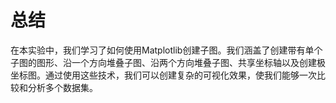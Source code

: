 # 总结

在本实验中，我们学习了如何使用Matplotlib创建子图。我们涵盖了创建带有单个子图的图形、沿一个方向堆叠子图、沿两个方向堆叠子图、共享坐标轴以及创建极坐标图。通过使用这些技术，我们可以创建复杂的可视化效果，使我们能够一次比较和分析多个数据集。
